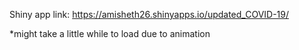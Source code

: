 Shiny app link:
https://amisheth26.shinyapps.io/updated_COVID-19/

*might take a little while to load due to animation 
